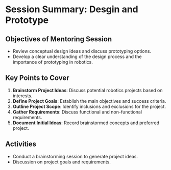 # Session Summary: Desgin and Prototype
## Objectives of Mentoring Session
- Review conceptual design ideas and discuss prototyping options.
- Develop a clear understanding of the design process and the importance of prototyping in robotics.


## Key Points to Cover
1. **Brainstorm Project Ideas**: Discuss potential robotics projects based on interests.
2. **Define Project Goals**: Establish the main objectives and success criteria.
3. **Outline Project Scope**: Identify inclusions and exclusions for the project.
4. **Gather Requirements**: Discuss functional and non-functional requirements.
5. **Document Initial Ideas**: Record brainstormed concepts and preferred project.


## Activities
- Conduct a brainstorming session to generate project ideas.
- Discussion on project goals and requirements.
